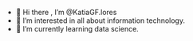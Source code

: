 - 👋 Hi there , I’m @KatiaGF.lores
- 👀 I’m interested in all about information technology.
- 🌱 I’m currently learning data science.

<!---
KatiaGFlores/KatiaGFlores is a ✨ special ✨ repository because its `README.md` (this file) appears on your GitHub profile.
You can click the Preview link to take a look at your changes.
--->
